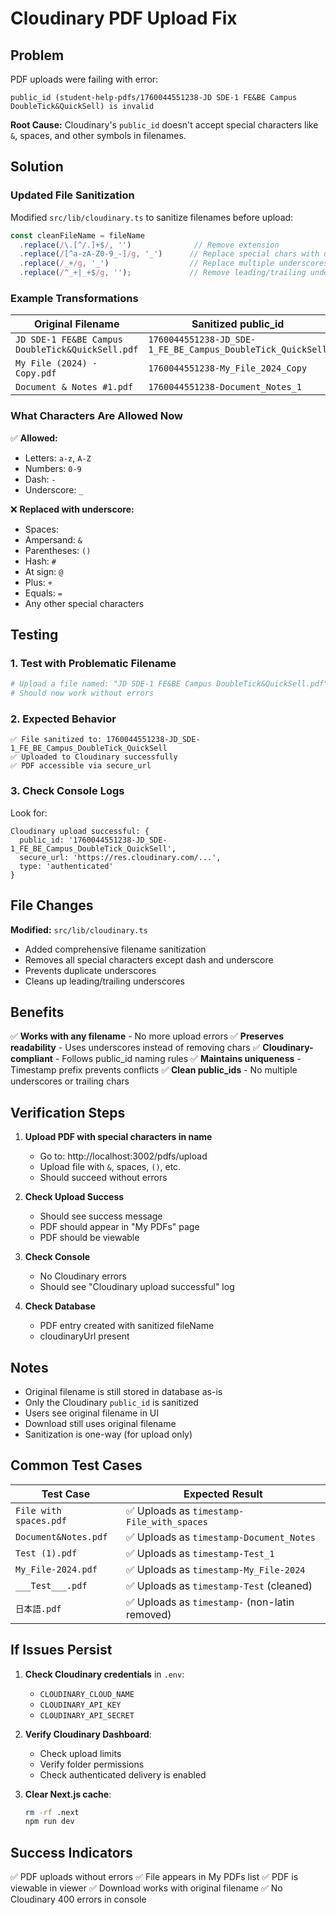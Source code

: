 # Cloudinary PDF Upload Fix

## Problem
PDF uploads were failing with error:
```
public_id (student-help-pdfs/1760044551238-JD SDE-1 FE&BE Campus DoubleTick&QuickSell) is invalid
```

**Root Cause:** Cloudinary's `public_id` doesn't accept special characters like `&`, spaces, and other symbols in filenames.

## Solution

### Updated File Sanitization
Modified `src/lib/cloudinary.ts` to sanitize filenames before upload:

```typescript
const cleanFileName = fileName
  .replace(/\.[^/.]+$/, '')              // Remove extension
  .replace(/[^a-zA-Z0-9_-]/g, '_')      // Replace special chars with underscore
  .replace(/_+/g, '_')                  // Replace multiple underscores with single
  .replace(/^_+|_+$/g, '');             // Remove leading/trailing underscores
```

### Example Transformations
| Original Filename | Sanitized public_id |
|-------------------|---------------------|
| `JD SDE-1 FE&BE Campus DoubleTick&QuickSell.pdf` | `1760044551238-JD_SDE-1_FE_BE_Campus_DoubleTick_QuickSell` |
| `My File (2024) - Copy.pdf` | `1760044551238-My_File_2024_Copy` |
| `Document & Notes #1.pdf` | `1760044551238-Document_Notes_1` |

### What Characters Are Allowed Now
✅ **Allowed:**
- Letters: `a-z`, `A-Z`
- Numbers: `0-9`
- Dash: `-`
- Underscore: `_`

❌ **Replaced with underscore:**
- Spaces: ` `
- Ampersand: `&`
- Parentheses: `()` 
- Hash: `#`
- At sign: `@`
- Plus: `+`
- Equals: `=`
- Any other special characters

## Testing

### 1. Test with Problematic Filename
```bash
# Upload a file named: "JD SDE-1 FE&BE Campus DoubleTick&QuickSell.pdf"
# Should now work without errors
```

### 2. Expected Behavior
```
✅ File sanitized to: 1760044551238-JD_SDE-1_FE_BE_Campus_DoubleTick_QuickSell
✅ Uploaded to Cloudinary successfully
✅ PDF accessible via secure_url
```

### 3. Check Console Logs
Look for:
```
Cloudinary upload successful: {
  public_id: '1760044551238-JD_SDE-1_FE_BE_Campus_DoubleTick_QuickSell',
  secure_url: 'https://res.cloudinary.com/...',
  type: 'authenticated'
}
```

## File Changes

**Modified:** `src/lib/cloudinary.ts`
- Added comprehensive filename sanitization
- Removes all special characters except dash and underscore
- Prevents duplicate underscores
- Cleans up leading/trailing underscores

## Benefits

✅ **Works with any filename** - No more upload errors
✅ **Preserves readability** - Uses underscores instead of removing chars
✅ **Cloudinary-compliant** - Follows public_id naming rules
✅ **Maintains uniqueness** - Timestamp prefix prevents conflicts
✅ **Clean public_ids** - No multiple underscores or trailing chars

## Verification Steps

1. **Upload PDF with special characters in name**
   - Go to: http://localhost:3002/pdfs/upload
   - Upload file with `&`, spaces, `()`, etc.
   - Should succeed without errors

2. **Check Upload Success**
   - Should see success message
   - PDF should appear in "My PDFs" page
   - PDF should be viewable

3. **Check Console**
   - No Cloudinary errors
   - Should see "Cloudinary upload successful" log

4. **Check Database**
   - PDF entry created with sanitized fileName
   - cloudinaryUrl present

## Notes

- Original filename is still stored in database as-is
- Only the Cloudinary `public_id` is sanitized
- Users see original filename in UI
- Download still uses original filename
- Sanitization is one-way (for upload only)

## Common Test Cases

| Test Case | Expected Result |
|-----------|-----------------|
| `File with spaces.pdf` | ✅ Uploads as `timestamp-File_with_spaces` |
| `Document&Notes.pdf` | ✅ Uploads as `timestamp-Document_Notes` |
| `Test (1).pdf` | ✅ Uploads as `timestamp-Test_1` |
| `My_File-2024.pdf` | ✅ Uploads as `timestamp-My_File-2024` |
| `___Test___.pdf` | ✅ Uploads as `timestamp-Test` (cleaned) |
| `日本語.pdf` | ✅ Uploads as `timestamp-` (non-latin removed) |

## If Issues Persist

1. **Check Cloudinary credentials** in `.env`:
   - `CLOUDINARY_CLOUD_NAME`
   - `CLOUDINARY_API_KEY`
   - `CLOUDINARY_API_SECRET`

2. **Verify Cloudinary Dashboard**:
   - Check upload limits
   - Verify folder permissions
   - Check authenticated delivery is enabled

3. **Clear Next.js cache**:
   ```bash
   rm -rf .next
   npm run dev
   ```

## Success Indicators

✅ PDF uploads without errors
✅ File appears in My PDFs list
✅ PDF is viewable in viewer
✅ Download works with original filename
✅ No Cloudinary 400 errors in console
